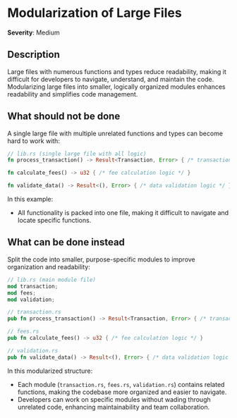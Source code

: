 # Modularization of Large Files

**Severity**: Medium

## Description

Large files with numerous functions and types reduce readability, making it difficult for developers to navigate,
understand, and maintain the code. Modularizing large files into smaller, logically organized modules enhances
readability and simplifies code management.

## What should not be done

A single large file with multiple unrelated functions and types can become hard to work with:

```rust
// lib.rs (single large file with all logic)
fn process_transaction() -> Result<Transaction, Error> { /* transaction processing logic */ }

fn calculate_fees() -> u32 { /* fee calculation logic */ }

fn validate_data() -> Result<(), Error> { /* data validation logic */ }
```

In this example:

- All functionality is packed into one file, making it difficult to navigate and locate specific functions.

## What can be done instead

Split the code into smaller, purpose-specific modules to improve organization and readability:

```rust
// lib.rs (main module file)
mod transaction;
mod fees;
mod validation;

// transaction.rs
pub fn process_transaction() -> Result<Transaction, Error> { /* transaction processing logic */ }

// fees.rs
pub fn calculate_fees() -> u32 { /* fee calculation logic */ }

// validation.rs
pub fn validate_data() -> Result<(), Error> { /* data validation logic */ }
```

In this modularized structure:

- Each module (`transaction.rs`, `fees.rs`, `validation.rs`) contains related functions, making the codebase more
  organized and easier to navigate.
- Developers can work on specific modules without wading through unrelated code, enhancing maintainability and team
  collaboration.
